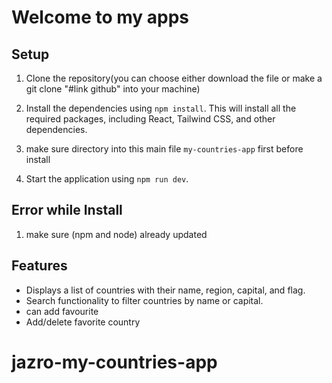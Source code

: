 # Welcome to my apps

## Setup

1. Clone the repository(you can choose either download the file or make a git clone "#link github" into your machine)
   
3. Install the dependencies using `npm install`. This will install all the required packages, including React, Tailwind CSS, and other dependencies.
4. make sure directory into this main file `my-countries-app` first before install

5. Start the application using `npm run dev`.

## Error while Install
1. make sure (npm and node) already updated

## Features

- Displays a list of countries with their name, region, capital, and flag.
- Search functionality to filter countries by name or capital.
- can add favourite
- Add/delete favorite country 

# jazro-my-countries-app
